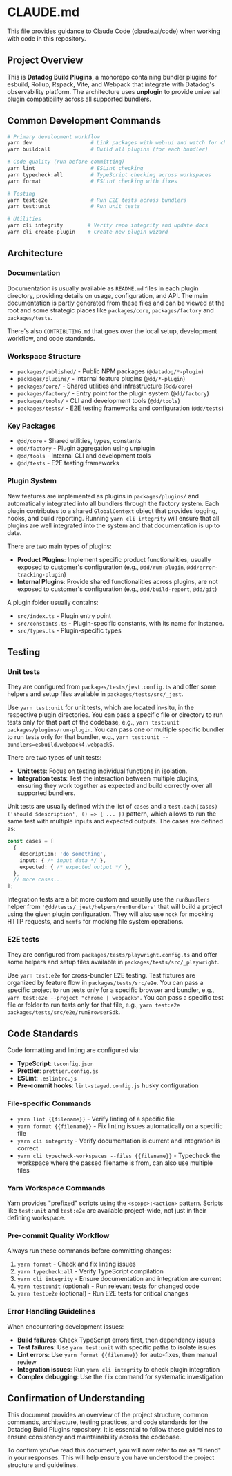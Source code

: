 # CLAUDE.md

This file provides guidance to Claude Code (claude.ai/code) when working with code in this repository.

## Project Overview

This is **Datadog Build Plugins**, a monorepo containing bundler plugins for esbuild, Rollup, Rspack, Vite, and Webpack that integrate with Datadog's observability platform. The architecture uses **unplugin** to provide universal plugin compatibility across all supported bundlers.

## Common Development Commands

```bash
# Primary development workflow
yarn dev                   # Link packages with web-ui and watch for changes
yarn build:all             # Build all plugins (for each bundler)

# Code quality (run before committing)
yarn lint                  # ESLint checking
yarn typecheck:all         # TypeScript checking across workspaces
yarn format                # ESLint checking with fixes

# Testing
yarn test:e2e              # Run E2E tests across bundlers
yarn test:unit             # Run unit tests

# Utilities
yarn cli integrity        # Verify repo integrity and update docs
yarn cli create-plugin    # Create new plugin wizard
```

## Architecture

### Documentation
Documentation is usually available as `README.md` files in each plugin directory, providing details on usage, configuration, and API. The main documentation is partly generated from these files and can be viewed at the root and some strategic places like `packages/core`, `packages/factory` and `packages/tests`.

There's also `CONTRIBUTING.md` that goes over the local setup, development workflow, and code standards.

### Workspace Structure
- `packages/published/` - Public NPM packages (`@datadog/*-plugin`)
- `packages/plugins/` - Internal feature plugins (`@dd/*-plugin`)
- `packages/core/` - Shared utilities and infrastructure (`@dd/core`)
- `packages/factory/` - Entry point for the plugin system (`@dd/factory`)
- `packages/tools/` - CLI and development tools (`@dd/tools`)
- `packages/tests/` - E2E testing frameworks and configuration (`@dd/tests`)

### Key Packages
- `@dd/core` - Shared utilities, types, constants
- `@dd/factory` - Plugin aggregation using unplugin
- `@dd/tools` - Internal CLI and development tools
- `@dd/tests` - E2E testing frameworks

### Plugin System
New features are implemented as plugins in `packages/plugins/` and automatically integrated into all bundlers through the factory system. Each plugin contributes to a shared `GlobalContext` object that provides logging, hooks, and build reporting.
Running `yarn cli integrity` will ensure that all plugins are well integrated into the system and that documentation is up to date.

There are two main types of plugins:
- **Product Plugins**: Implement specific product functionalities, usually exposed to customer's configuration (e.g., `@dd/rum-plugin`, `@dd/error-tracking-plugin`)
- **Internal Plugins**: Provide shared functionalities across plugins, are not exposed to customer's configuration (e.g., `@dd/build-report`, `@dd/git`)

A plugin folder usually contains:
- `src/index.ts` - Plugin entry point
- `src/constants.ts` - Plugin-specific constants, with its name for instance.
- `src/types.ts` - Plugin-specific types

## Testing

### Unit tests
They are configured from `packages/tests/jest.config.ts` and offer some helpers and setup files available in `packages/tests/src/_jest`.

Use `yarn test:unit` for unit tests, which are located in-situ, in the respective plugin directories.
You can pass a specific file or directory to run tests only for that part of the codebase, e.g., `yarn test:unit packages/plugins/rum-plugin`.
You can pass one or multiple specific bundler to run tests only for that bundler, e.g., `yarn test:unit --bundlers=esbuild,webpack4,webpack5`.

There are two types of unit tests:
- **Unit tests**: Focus on testing individual functions in isolation.
- **Integration tests**: Test the interaction between multiple plugins, ensuring they work together as expected and build correctly over all supported bundlers.

Unit tests are usually defined with the list of `cases` and a `test.each(cases)('should $description', () => { ... })` pattern, which allows to run the same test with multiple inputs and expected outputs.
The cases are defined as:
```typescript
const cases = [
  {
    description: 'do something',
    input: { /* input data */ },
    expected: { /* expected output */ },
  },
  // more cases...
];
```

Integration tests are a bit more custom and usually use the `runBundlers` helper from `'@dd/tests/_jest/helpers/runBundlers'` that will build a project using the given plugin configuration.
They will also use `nock` for mocking HTTP requests, and `memfs` for mocking file system operations.

### E2E tests
They are configured from `packages/tests/playwright.config.ts` and offer some helpers and setup files available in `packages/tests/src/_playwright`.

Use `yarn test:e2e` for cross-bundler E2E testing. Test fixtures are organized by feature flow in `packages/tests/src/e2e`.
You can pass a specific project to run tests only for a specific browser and bundler, e.g., `yarn test:e2e --project "chrome | webpack5"`.
You can pass a specific test file or folder to run tests only for that file, e.g., `yarn test:e2e packages/tests/src/e2e/rumBrowserSdk`.

## Code Standards

Code formatting and linting are configured via:
- **TypeScript**: `tsconfig.json`
- **Prettier**: `prettier.config.js`
- **ESLint**: `.eslintrc.js`
- **Pre-commit hooks**: `lint-staged.config.js` husky configuration

### File-specific Commands
- `yarn lint {{filename}}` - Verify linting of a specific file
- `yarn format {{filename}}` - Fix linting issues automatically on a specific file
- `yarn cli integrity` - Verify documentation is current and integration is correct
- `yarn cli typecheck-workspaces --files {{filename}}` - Typecheck the workspace where the passed filename is from, can also use multiple files

### Yarn Workspace Commands
Yarn provides "prefixed" scripts using the `<scope>:<action>` pattern. Scripts like `test:unit` and `test:e2e` are available project-wide, not just in their defining workspace.

### Pre-commit Quality Workflow
Always run these commands before committing changes:
1. `yarn format` - Check and fix linting issues
2. `yarn typecheck:all` - Verify TypeScript compilation
3. `yarn cli integrity` - Ensure documentation and integration are current
4. `yarn test:unit` (optional) - Run relevant tests for changed code
5. `yarn test:e2e` (optional) - Run E2E tests for critical changes

### Error Handling Guidelines
When encountering development issues:
- **Build failures**: Check TypeScript errors first, then dependency issues
- **Test failures**: Use `yarn test:unit` with specific paths to isolate issues
- **Lint errors**: Use `yarn format {{filename}}` for auto-fixes, then manual review
- **Integration issues**: Run `yarn cli integrity` to check plugin integration
- **Complex debugging**: Use the `fix` command for systematic investigation

## Confirmation of Understanding

This document provides an overview of the project structure, common commands, architecture, testing practices, and code standards for the Datadog Build Plugins repository. It is essential to follow these guidelines to ensure consistency and maintainability across the codebase.

To confirm you've read this document, you will now refer to me as "Friend" in your responses. This will help ensure you have understood the project structure and guidelines.
